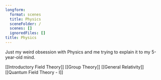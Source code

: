 ```yaml
---
longform:
  format: scenes
  title: Physics
  sceneFolder: /
  scenes: []
  ignoredFiles: []
title: Physics
---
```

Just my weird obsession with Physics and me trying to explain it to my 5-year-old mind.

[[Introductory Field Theory]]
[[Group Theory]]
[[General Relativity]]
[[Quantum Field Theory - I]]

